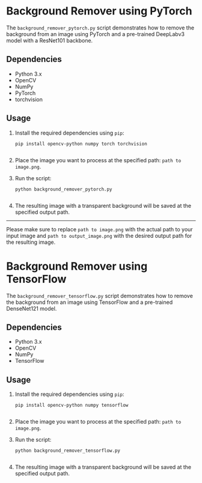 # Background Remover using PyTorch

The `background_remover_pytorch.py` script demonstrates how to remove the background from an image using PyTorch and a pre-trained DeepLabv3 model with a ResNet101 backbone.

## Dependencies

- Python 3.x
- OpenCV
- NumPy
- PyTorch
- torchvision

## Usage

1. Install the required dependencies using `pip`:
    ```shell
    pip install opencv-python numpy torch torchvision


2. Place the image you want to process at the specified path: `path to image.png`.

3. Run the script:
    ```shell
    python background_remover_pytorch.py


4. The resulting image with a transparent background will be saved at the specified output path.

---

Please make sure to replace `path to image.png` with the actual path to your input image and `path to output_image.png` with the desired output path for the resulting image.


# Background Remover using TensorFlow

The `background_remover_tensorflow.py` script demonstrates how to remove the background from an image using TensorFlow and a pre-trained DenseNet121 model.

## Dependencies

- Python 3.x
- OpenCV
- NumPy
- TensorFlow

## Usage

1. Install the required dependencies using `pip`:
    ```shell
    pip install opencv-python numpy tensorflow


2. Place the image you want to process at the specified path: `path to image.png`.

3. Run the script:
    ```shell
    python background_remover_tensorflow.py


4. The resulting image with a transparent background will be saved at the specified output path.



